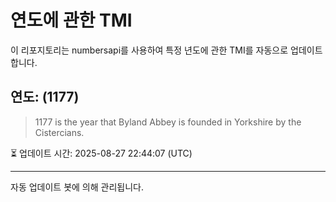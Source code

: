 
# 연도에 관한 TMI

이 리포지토리는 numbersapi를 사용하여 특정 년도에 관한 TMI를 자동으로 업데이트합니다.

## 연도: (1177)
> 1177 is the year that Byland Abbey is founded in Yorkshire by the Cistercians.

⏳ 업데이트 시간: 2025-08-27 22:44:07 (UTC)

---
자동 업데이트 봇에 의해 관리됩니다.
